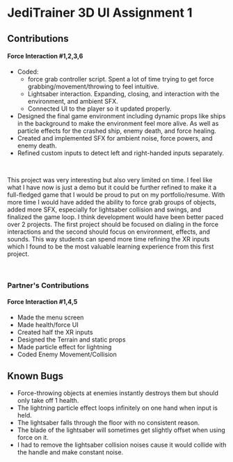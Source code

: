 # JediTrainer 3D UI Assignment 1

## Contributions
#### Force Interaction #1,2,3,6
* Coded:
  * force grab controller script. Spent a lot of time trying to get force grabbing/movement/throwing to feel intuitive.
  * Lightsaber interaction. Expanding, closing, and interaction with the environment, and ambient SFX.
  * Connected UI to the player so it updated properly.
* Designed the final game environment including dynamic props like ships in the background to make the environment feel more alive. As well as particle effects for the crashed ship, enemy death, and force healing.
* Created and implemented SFX for ambient noise, force powers, and enemy death.
* Refined custom inputs to detect left and right-handed inputs separately.

<br>

This project was very interesting but also very limited on time. I feel like what I have now is just a demo but it could be further refined to make it a full-fledged game that I would be proud to put on my portfolio/resume. With more time I would have added the ability to force grab groups of objects, added more SFX, especially for lightsaber collision and swings, and finalized the game loop. I think development would have been better paced over 2 projects. The first project should be focused on dialing in the force interactions and the second should focus on environment, effects, and sounds. This way students can spend more time refining the XR inputs which I found to be the most valuable learning experience from this first project.

<br>

### Partner's Contributions
#### Force Interaction #1,4,5
* Made the menu screen
* Made health/force UI
* Created half the XR inputs
* Designed the Terrain and static props
* Made particle effect for lightning
* Coded Enemy Movement/Collision

## Known Bugs
* Force-throwing objects at enemies instantly destroys them but should only take off 1 health. 
* The lightning particle effect loops infinitely on one hand when input is held.
* The lightsaber falls through the floor with no consistent reason.
* The blade of the lightsaber will sometimes get slightly offset when using force on it.
* I had to remove the lightsaber collision noises cause it would collide with the handle and make constant noise.
